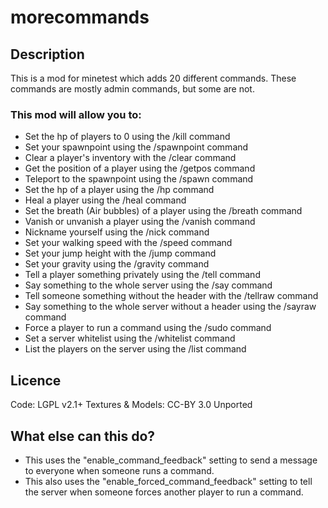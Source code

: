 # morecommands

## Description
This is a mod for minetest which adds 20 different commands.
These commands are mostly admin commands, but some are not.

### This mod will allow you to:

  * Set the hp of players to 0 using the /kill command
  * Set your spawnpoint using the /spawnpoint command
  * Clear a player's inventory with the /clear command
  * Get the position of a player using the /getpos command
  * Teleport to the spawnpoint using the /spawn command
  * Set the hp of a player using the /hp command
  * Heal a player using the /heal command
  * Set the breath  (Air bubbles) of a player using the /breath command
  * Vanish or unvanish a player using the /vanish command
  * Nickname yourself using the /nick command
  * Set your walking speed with the /speed command
  * Set your jump height with the /jump command
  * Set your gravity using the /gravity command
  * Tell a player something privately using the /tell command
  * Say something to the whole server using the /say command
  * Tell someone something without the header with the /tellraw command
  * Say something to the whole server without a header using the /sayraw command
  * Force a player to run a command using the /sudo command
  * Set a server whitelist using the /whitelist command
  * List the players on the server using the /list command

## Licence
Code: LGPL v2.1+
Textures & Models: CC-BY 3.0 Unported

## What else can this do?
  * This uses the "enable_command_feedback" setting to send a message to everyone when someone runs a command.
  * This also uses the "enable_forced_command_feedback" setting to tell the server when someone forces another
      player to run a command.
